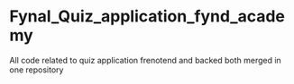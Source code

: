 # Fynal_Quiz_application_fynd_academy
All code related to quiz application frenotend and backed both merged in one repository
